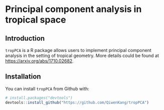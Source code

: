 # Principal component analysis in tropical space

## Introduction
`tropPCA` is a R package allows users to implement principal component analysis in the setting of tropical geometry. More details could be found at https://arxiv.org/abs/1710.02682.

## Installation
You can install `tropPCA` from Github with:
```r
# install.packages("devtools")
devtools::install_github("https://github.com/QiwenKang/tropPCA")
```
